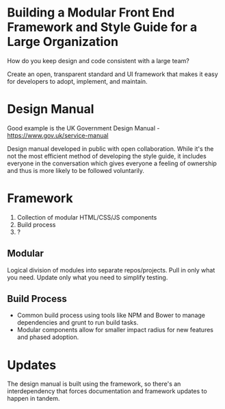 # Building a Modular Front End Framework and Style Guide for a Large Organization
How do you keep design and code consistent with a large team?

Create an open, transparent standard and UI framework that makes it easy for developers to adopt, implement, and maintain.

# Design Manual
Good example is the UK Government Design Manual - https://www.gov.uk/service-manual

Design manual developed in public with open collaboration. While it's the not the most efficient method of developing the style guide, it includes everyone in the conversation which gives everyone a feeling of ownership and thus is more likely to be followed voluntarily.

# Framework
1. Collection of modular HTML/CSS/JS components
1. Build process
1. ?

## Modular
Logical division of modules into separate repos/projects. Pull in only what you need. Update only what you need to simplify testing.

## Build Process
- Common build process using tools like NPM and Bower to manage dependencies and grunt to run build tasks.
- Modular components allow for smaller impact radius for new features and phased adoption.

# Updates
The design manual is built using the framework, so there's an interdependency that forces documentation and framework updates to happen in tandem.

